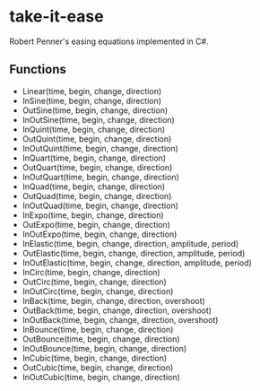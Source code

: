 # take-it-ease
Robert Penner's easing equations implemented in C#.

## Functions
+ Linear(time, begin, change, direction)
+ InSine(time, begin, change, direction)
+ OutSine(time, begin, change, direction)
+ InOutSine(time, begin, change, direction)
+ InQuint(time, begin, change, direction)
+ OutQuint(time, begin, change, direction)
+ InOutQuint(time, begin, change, direction)
+ InQuart(time, begin, change, direction)
+ OutQuart(time, begin, change, direction)
+ InOutQuart(time, begin, change, direction)
+ InQuad(time, begin, change, direction)
+ OutQuad(time, begin, change, direction)
+ InOutQuad(time, begin, change, direction)
+ InExpo(time, begin, change, direction)
+ OutExpo(time, begin, change, direction)
+ InOutExpo(time, begin, change, direction)
+ InElastic(time, begin, change, direction, amplitude, period)
+ OutElastic(time, begin, change, direction, amplitude, period)
+ InOutElastic(time, begin, change, direction, amplitude, period)
+ InCirc(time, begin, change, direction)
+ OutCirc(time, begin, change, direction)
+ InOutCirc(time, begin, change, direction)
+ InBack(time, begin, change, direction, overshoot)
+ OutBack(time, begin, change, direction, overshoot)
+ InOutBack(time, begin, change, direction, overshoot)
+ InBounce(time, begin, change, direction)
+ OutBounce(time, begin, change, direction)
+ InOutBounce(time, begin, change, direction)
+ InCubic(time, begin, change, direction)
+ OutCubic(time, begin, change, direction)
+ InOutCubic(time, begin, change, direction)
